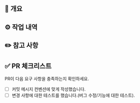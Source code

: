 ## 🚀 개요
<!---- resolved: #(Isuue Number) e.g resolved: #1 -->

<!-- 변경 사항 및 관련 이슈에 대해 간단하게 작성해주세요. -->
<!-- 어떻게보다 무엇을 왜 수정했는지 설명해주세요. -->


## ⚙️ 작업 내역
<!-- 어떤 변경 사항이 있나요? 구체적인 작업 내역을 리스트로 작성해주세요 -->

## ✏️ 참고 사항
<!-- 팀원들에게 전달해야할 참고 사항을 작성해주세요 -->


## ✅ PR 체크리스트
PR이 다음 요구 사항을 충족하는지 확인하세요.

- [ ] 커밋 메시지 컨벤션에 맞게 작성했습니다.
- [ ] 변경 사항에 대한 테스트를 했습니다.(버그 수정/기능에 대한 테스트).
